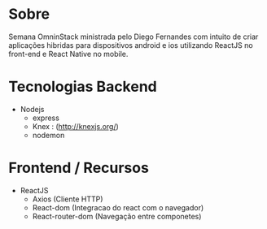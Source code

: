 # Sobre

Semana OmninStack ministrada pelo Diego Fernandes com intuito de criar aplicações hibridas para dispositivos android e ios utilizando ReactJS no front-end e React Native no mobile.


# Tecnologias Backend

- Nodejs
  - express
  - Knex : (http://knexjs.org/)
  - nodemon
  

# Frontend / Recursos

- ReactJS
  - Axios (Cliente HTTP)
  - React-dom (Integracao do react com o navegador)
  - React-router-dom (Navegação entre componetes)

